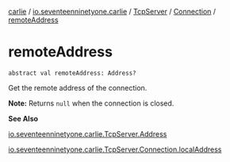 [carlie](../../../index.md) / [io.seventeenninetyone.carlie](../../index.md) / [TcpServer](../index.md) / [Connection](index.md) / [remoteAddress](./remote-address.md)

# remoteAddress

`abstract val remoteAddress: Address?`

Get the remote address of the connection.

**Note:** Returns `null` when the connection is closed.

**See Also**

[io.seventeenninetyone.carlie.TcpServer.Address](../-address/index.md)

[io.seventeenninetyone.carlie.TcpServer.Connection.localAddress](local-address.md)

